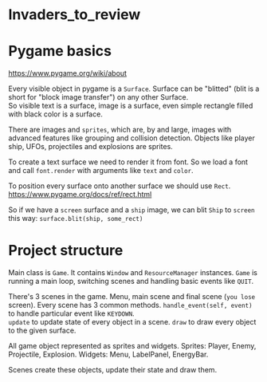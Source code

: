 # Invaders_to_review

# Pygame basics
https://www.pygame.org/wiki/about

Every visible object in pygame is a `Surface`.
Surface can be "blitted" (blit is a short for "block image transfer") on any other Surface.  
So visible text is a surface, image is a surface, even simple rectangle filled with black color is a surface.

There are images and `sprites`, which are, by and large, images with advanced features like grouping and collision detection.
Objects like player ship, UFOs, projectiles and explosions are sprites.

To create a text surface we need to render it from font.
So we load a font and call `font.render` with arguments like `text` and `color`.  

To position every surface onto another surface we should use `Rect`.  
https://www.pygame.org/docs/ref/rect.html

So if we have a `screen` surface and a `ship` image, we can blit `Ship` to `screen` this way:
  `surface.blit(ship, some_rect)`

# Project structure
Main class is `Game`.
It contains `Window` and `ResourceManager` instances.
`Game` is running a main loop, switching scenes and handling basic events like `QUIT`.  

There's 3 scenes in the game.
Menu, main scene and final scene (`you lose` screen).
Every scene has 3 common methods.
`handle_event(self, event)` to handle particular event like `KEYDOWN`.  
`update` to update state of every object in a scene.
`draw` to draw every object to the given surface.

All game object represented as sprites and widgets.
Sprites: Player, Enemy, Projectile, Explosion.
Widgets: Menu, LabelPanel, EnergyBar.  

Scenes create these objects, update their state and draw them.
